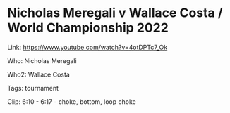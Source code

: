 # Nicholas Meregali v Wallace Costa / World Championship 2022

Link: https://www.youtube.com/watch?v=4otDPTc7_Ok

Who: Nicholas Meregali

Who2: Wallace Costa

Tags: tournament

Clip: 6:10 - 6:17 - choke, bottom, loop choke
